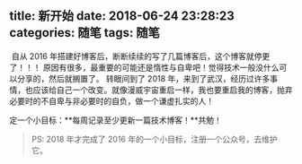 title: 新开始
date: 2018-06-24 23:28:23
categories: 随笔
tags: 随笔
---

​	自从 2016 年搭建好博客后，断断续续的写了几篇博客后，这个博客就停更了！！！
​	原因有很多，最重要的可能还是惰性与自卑吧！觉得技术一般没什么可以分享的，然后就搁置了。
	转眼间到了 2018 年，来到了武汉，经历过许多事情，也应该给自己一个改变。就像漫威宇宙重启一样，我也要重启我的博客，抛弃必要时的不自卑与非必要时的自负，做一个谦虚扎实的人！

定一个小目标：**每周记录至少更新一篇技术博客！**共勉！

> PS: 2018 年才完成了 2016 年的一个小目标，注册一个公众号，去维护它。



